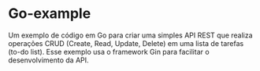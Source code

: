 # Go-example
Um exemplo de código em Go para criar uma simples API REST que realiza operações CRUD (Create, Read, Update, Delete) em uma lista de tarefas (to-do list). Esse exemplo usa o framework Gin para facilitar o desenvolvimento da API.
